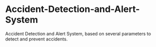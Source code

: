 # Accident-Detection-and-Alert-System
Accident Detection and Alert System, based on several parameters to detect and prevent accidents.

